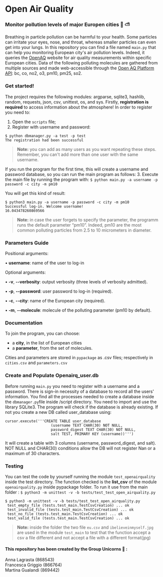 # Open Air Quality
### Monitor pollution levels of major Europen cities :deciduous_tree: :partly_sunny:

Breathing in particle pollution can be harmful to your health. Some particles can irritate your eyes, nose, and throat, whereas smaller particles can even get into your lungs. In this repository you can find a file named ```main.py``` that can help you monitoring European city's air pollution levels. Indeed, it queries the [OpenAQ](https://openaq.org) website for air quality measurements within specific European cities. Data of the following polluting molecules are gathered from multiple sources and made web-accessible through the [Open AQ Platform API](https://docs.openaq.org/): bc, co, no2, o3, pm10, pm25, so2.


### Get started!
The project requires the following modules: argparse, sqlite3, hashlib, random, requests, json, csv, unittest, os, and sys.
Firstly, **registration is required** to access information about the atmosphere!
In order to register you need to: 
1. Open the ```scripts``` file;
2. Register with username and password:
```
$ python dbmanager.py -a test -p test  
The registration had been successful
```
> **Note:** you can add as many users as you want repeating these steps. Remember, you can't add more than one user with the same username.

If you run the program for the first time, this will create a username and password database, so you can run the main program as follows:
3. Execute the main file by running the program with: 
```$ python main.py -a username -p password -c city -m pm10```

You will get this kind of result:	
```
$ python3 main.py -a username -p password -c city -m pm10
Successful log-in. Welcome username!
16.043478260869566
```
> **Note:** in case the user forgets to specify the parameter, the programm runs the default parameter “pm10”. Indeed, pm10 are the most common polluting particles from 2.5 to 10 micrometers in diameter.

### Parameters Guide
Positional arguments:

•	**username**: name of the user to log-in

Optional arguments:

•	**-v**, **--verbosity**: output verbosity (three levels of verbosity admitted).

•	**-p**, **--password**: user password to log-in (required).

•	**-c**, **--city**: name of the European city (required).

•	**-m**, **--molecule**: molecule of the polluting parameter (pm10 by default). 

### Documentation

To join the program, you can choose:
- a **city**, in the list of European cities
- a **parameter**, from the set of molecules. 

Cities and parameters are stored in ```pypackage``` as .csv files; respectively in ```cities.csv``` and ```parameters.csv```

### Create and Populate Openairq_user.db
Before running ```main.py``` you need to register with a username and a password. There is sign-in necessity of a database to record all the users' information. You find all the processes needed to create a database inside the ```dbmanager.py```file inside /script directory.
You need to import and use the library SQLite3. The program will check if the database is already existing. If not you create a new DB called user_database using: 
```
cursor.execute('''CREATE TABLE user_database
                     (username TEXT CHAR(30) NOT NULL, 
                     password_digest TEXT CHAR(30) NOT NULL,
                     salt TEST, PRIMARY KEY (username))''')
```
 
It will create a table with 3 columns (username, password_digest, and salt). NOT NULL and CHAR(30) conditions allow the DB will not register Nan or a maximum of 30 characters.

### Testing 

You can test the code by yourself running the module ```test_openairquality``` inside the test directory. The function checked is the **list_csv** of the module ```openairquality.py``` inside pypackage folder.
To run it use from the main folder :
```$ python3 -m unittest -v -b tests/test_test_open_airquality.py```
```
$ python3 -m unittest -v -b tests/test_test_open_airquality.py
 test_empty_file (tests.test_main.TestCsvCreation) ... ok
 test_invalid_file (tests.test_main.TestCsvCreation) ... ok
 test_no_file (tests.test_main.TestCsvCreation) ... ok
 test_valid_file (tests.test_main.TestCsvCreation) ... ok
```
> **Note:** inside the folder the two file ```eu.csv``` and ```ibelieveinmyself.jpg``` are used in the module ```test_main``` to test that the function accept a csv a file different and not accept a file with a different format(jpg)


#### This repository has been created by the Group Unicorns :unicorn: :
Anna Lagrasta (868543) <br/>
Francesca Griggio (866764) <br/>
Martina Gualandi (869442)

